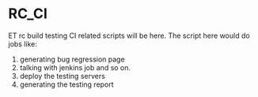 # RC_CI
ET rc  build testing CI related scripts will be here. The script here would do jobs like:
1. generating bug regression page
2. talking with jenkins job and so on.
3. deploy the testing servers
4. generating the testing report